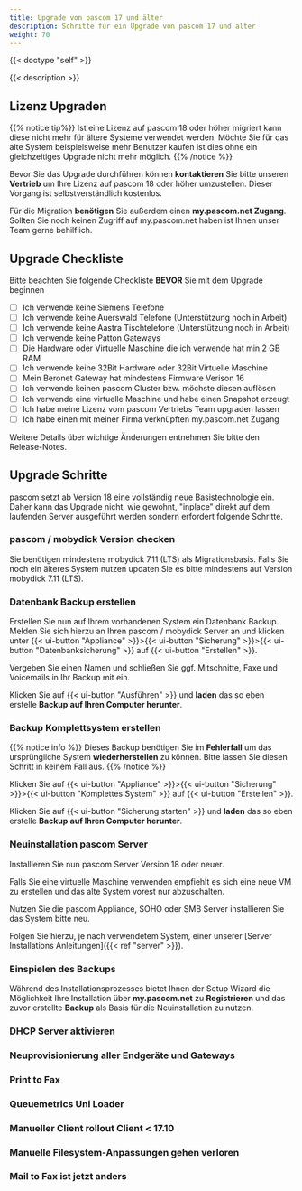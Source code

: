 ```yaml
---
title: Upgrade von pascom 17 und älter
description: Schritte für ein Upgrade von pascom 17 und älter
weight: 70
---
```


{{< doctype "self" >}}

{{< description >}}

## Lizenz Upgraden

{{% notice tip%}}
Ist eine Lizenz auf pascom 18 oder höher migriert kann diese nicht mehr für ältere Systeme verwendet werden. Möchte Sie für das alte System beispielsweise mehr Benutzer kaufen ist dies ohne ein gleichzeitiges Upgrade nicht mehr möglich.
{{% /notice %}}

Bevor Sie das Upgrade durchführen können **kontaktieren** Sie bitte unseren **Vertrieb** um Ihre Lizenz auf pascom 18 oder höher umzustellen. Dieser Vorgang ist selbstverständlich kostenlos.

Für die Migration **benötigen** Sie außerdem einen **my.pascom.net Zugang**. Sollten Sie noch keinen Zugriff auf my.pascom.net haben ist Ihnen unser Team gerne behilflich.


## Upgrade Checkliste

Bitte beachten Sie folgende Checkliste **BEVOR** Sie mit dem Upgrade beginnen

* [ ] Ich verwende keine Siemens Telefone
* [ ] Ich verwende keine Auerswald Telefone (Unterstützung noch in Arbeit)
* [ ] Ich verwende keine Aastra Tischtelefone (Unterstützung noch in Arbeit)
* [ ] Ich verwende keine Patton Gateways
* [ ] Die Hardware oder Virtuelle Maschine die ich verwende hat min 2 GB RAM
* [ ] Ich verwende keine 32Bit Hardware oder 32Bit Virtuelle Maschine
* [ ] Mein Beronet Gateway hat mindestens Firmware Verison 16
* [ ] Ich verwende keinen pascom Cluster bzw. möchste diesen auflösen
* [ ] Ich verwende eine virtuelle Maschine und habe einen Snapshot erzeugt
* [ ] Ich habe meine Lizenz vom pascom Vertriebs Team upgraden lassen
* [ ] Ich habe einen mit meiner Firma verknüpften my.pascom.net Zugang

Weitere Details über wichtige Änderungen entnehmen Sie bitte den Release-Notes.

## Upgrade Schritte

pascom setzt ab Version 18 eine vollständig neue Basistechnologie ein. Daher kann das Upgrade nicht, wie gewohnt, "inplace" direkt auf dem laufenden Server ausgeführt werden sondern erfordert folgende Schritte.

### pascom / mobydick Version checken

Sie benötigen mindestens mobydick 7.11 (LTS) als Migrationsbasis. Falls Sie noch ein älteres System nutzen updaten Sie es bitte mindestens auf Version mobydick 7.11 (LTS). 

### Datenbank Backup erstellen

Erstellen Sie nun auf Ihrem vorhandenen System ein Datenbank Backup. Melden Sie sich hierzu an Ihren pascom / mobydick Server an und klicken unter
{{< ui-button "Appliance" >}}>{{< ui-button "Sicherung" >}}>{{< ui-button "Datenbanksicherung" >}} auf {{< ui-button "Erstellen" >}}.

Vergeben Sie einen Namen und schließen Sie ggf. Mitschnitte, Faxe und Voicemails in Ihr Backup mit ein.

Klicken Sie auf {{< ui-button "Ausführen" >}} und **laden** das so eben erstelle **Backup** 
**auf Ihren Computer herunter**.

### Backup Komplettsystem erstellen

{{% notice info %}}
Dieses Backup benötigen Sie im **Fehlerfall** um das ursprüngliche System **wiederherstellen** zu können. Bitte lassen Sie diesen Schritt in keinem Fall aus.
{{% /notice %}}

Klicken Sie auf {{< ui-button "Appliance" >}}>{{< ui-button "Sicherung" >}}>{{< ui-button "Komplettes System" >}} auf {{< ui-button "Erstellen" >}}.

Klicken Sie auf {{< ui-button "Sicherung starten" >}} und **laden** das so eben erstelle **Backup** 
**auf Ihren Computer herunter**.


### Neuinstallation pascom Server

Installieren Sie nun pascom Server Version 18 oder neuer. 

Falls Sie eine virtuelle Maschine verwenden empfiehlt es sich eine neue VM zu erstellen und das alte System vorest nur abzuschalten.

Nutzen Sie die pascom Appliance, SOHO oder SMB Server installieren Sie das System bitte neu.

Folgen Sie hierzu, je nach verwendetem System, einer unserer [Server Installations Anleitungen]({{< ref "server" >}}).

### Einspielen des Backups

Während des Installationsprozesses bietet Ihnen der Setup Wizard die Möglichkeit Ihre Installation  über **my.pascom.net** zu **Registrieren** und das zuvor erstellte **Backup** als Basis für die Neuinstallation zu nutzen.

### DHCP Server aktivieren


### Neuprovisionierung aller Endgeräte und Gateways

### Print to Fax

### Queuemetrics Uni Loader

### Manueller Client rollout Client < 17.10

### Manuelle Filesystem-Anpassungen gehen verloren

### Mail to Fax ist jetzt anders

